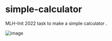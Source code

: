 # simple-calculator

MLH-Init 2022 task to make a simple calculator . 


![image](https://user-images.githubusercontent.com/54734002/123585235-79344380-d800-11eb-802f-4c5ca16a3440.png)
